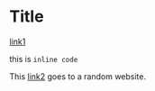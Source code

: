 # Title

[link1](https://something.com)

this is `inline code`

This [link2](some-thing.html) goes to a random website.

